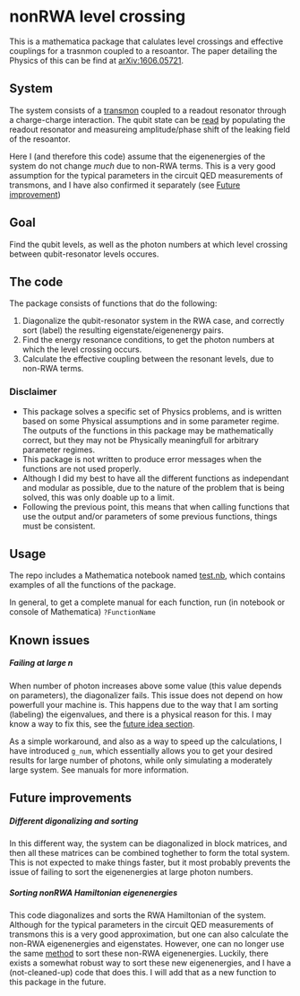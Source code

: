 # nonRWA level crossing

This is a mathematica package that calulates level crossings and effective couplings for a trasnmon coupled to a resoantor.
The paper detailing the Physics of this can be find at [arXiv:1606.05721](http://arxiv.org/abs/1606.05721).

## System
The system consists of a [transmon](https://arxiv.org/abs/cond-mat/0703002) coupled to a readout resonator through a charge-charge interaction.
The qubit state can be [read](http://arxiv.org/abs/1401.0257) by populating the readout resonator and measureing amplitude/phase shift of the leaking field of the resoantor.

Here I (and therefore this code) assume that the eigenenergies of the system do not change _much_ due to non-RWA terms.
This is a very good assumption for the typical parameters in the circuit QED measurements of transmons, and I have also confirmed it separately (see [Future improvement](#sorting-nonrwa-hamiltonian-eigenenergies))

## Goal
Find the qubit levels, as well as the photon numbers at which level crossing between qubit-resonator levels occures.

## The code
The package consists of functions that do the following:

1. Diagonalize the qubit-resonator system in the RWA case, and correctly sort (label) the resulting eigenstate/eigenenergy pairs.
2. Find the energy resonance conditions, to get the photon numbers at which the level crossing occurs.
3. Calculate the effective coupling between the resonant levels, due to non-RWA terms.

### Disclaimer
- This package solves a specific set of Physics problems, and is written based on some Physical assumptions and in some parameter regime.
The outputs of the functions in this package may be mathematically correct, but they may not be Physically meaningfull for arbitrary parameter regimes.
- This package is not written to produce error messages when the functions are not used properly.
- Although I did my best to have all the different functions as independant and modular as possible, due to the nature of the problem that is being solved, this was only doable up to a limit.
- Following the previous point, this means that when calling functions that use the output and/or parameters of some previous functions, things must be consistent.

## Usage
The repo includes a Mathematica notebook named [test.nb](./test.nb), which contains examples of all the functions of the package.

In general, to get a complete manual for each function, run (in notebook or console of Mathematica) `?FunctionName`

## Known issues
##### Failing at large n
When number of photon increases above some value (this value depends on parameters), the diagonalizer fails.
This issue does not depend on how powerfull your machine is.
This happens due to the way that I am sorting (labeling) the eigenvalues, and there is a physical reason for this.
I may know a way to fix this, see the [future idea section](#different-digonalizing-and-sorting).

As a simple workaround, and also as a way to speed up the calculations, I have introduced `g_num`, which essentially allows you to get your desired results for large number of photons, while only simulating a moderately large system.
See manuals for more information.
## Future improvements

##### Different digonalizing and sorting
In this different way, the system can be diagonalized in block matrices, and then all these matrices can be combined toghether to form the total system.
This is not expected to make things faster, but it most probably prevents the issue of failing to sort the eigenenergies at large photon numbers.

##### Sorting nonRWA Hamiltonian eigenenergies
This code diagonalizes and sorts the RWA Hamiltonian of the system.
Although for the typical parameters in the circuit QED measurements of transmons this is a very good approximation, but one can also calculate the non-RWA eigenenergies and eigenstates.
However, one can no longer use the same [method](https://arxiv.org/abs/1606.04204) to sort these non-RWA eigenenergies.
Luckily, there exists a somewhat robust way to sort these new eigenenergies, and I have a (not-cleaned-up) code that does this.
I will add that as a new function to this package in the future.
